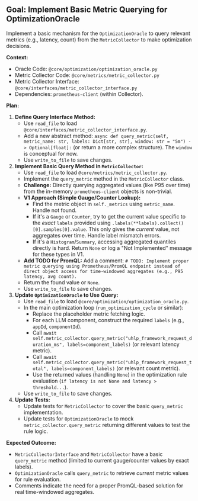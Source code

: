 ## Goal: Implement Basic Metric Querying for OptimizationOracle

Implement a basic mechanism for the `OptimizationOracle` to query relevant metrics (e.g., latency, count) from the `MetricCollector` to make optimization decisions.

**Context:**
*   Oracle Code: `@core/optimization/optimization_oracle.py`
*   Metric Collector Code: `@core/metrics/metric_collector.py`
*   Metric Collector Interface: `@core/interfaces/metric_collector_interface.py`
*   Dependencies: `prometheus-client` (within Collector).

**Plan:**

1.  **Define Query Interface Method:**
    *   Use `read_file` to load `@core/interfaces/metric_collector_interface.py`.
    *   Add a new abstract method: `async def query_metric(self, metric_name: str, labels: Dict[str, str], window: str = "5m") -> Optional[float]:` (or return a more complex structure). The `window` is conceptual for now.
    *   Use `write_to_file` to save changes.
2.  **Implement Basic Query Method in `MetricCollector`:**
    *   Use `read_file` to load `@core/metrics/metric_collector.py`.
    *   Implement the `query_metric` method in the `MetricCollector` class.
    *   **Challenge:** Directly querying aggregated values (like P95 over time) from the in-memory `prometheus-client` objects is non-trivial.
    *   **V1 Approach (Simple Gauge/Counter Lookup):**
        *   Find the metric object in `self._metrics` using `metric_name`. Handle not found.
        *   If it's a `Gauge` or `Counter`, try to get the current value specific to the *exact* `labels` provided using `.labels(**labels).collect()[0].samples[0].value`. This only gives the *current* value, not aggregates over time. Handle label mismatch errors.
        *   If it's a `Histogram`/`Summary`, accessing aggregated quantiles directly is hard. Return `None` or log a "Not Implemented" message for these types in V1.
    *   **Add TODO for PromQL:** Add a comment: `# TODO: Implement proper metric querying using Prometheus/PromQL endpoint instead of direct object access for time-windowed aggregates (e.g., P95 latency, avg count).`
    *   Return the found value or `None`.
    *   Use `write_to_file` to save changes.
3.  **Update `OptimizationOracle` to Use Query:**
    *   Use `read_file` to load `@core/optimization/optimization_oracle.py`.
    *   In the main optimization loop (`run_optimization_cycle` or similar):
        *   Replace the placeholder metric fetching logic.
        *   For each LLM component, construct the required `labels` (e.g., `appId`, `componentId`).
        *   Call `await self.metric_collector.query_metric("uhlp_framework_request_duration_ms", labels=component_labels)` (or relevant latency metric).
        *   Call `await self.metric_collector.query_metric("uhlp_framework_request_total", labels=component_labels)` (or relevant count metric).
        *   Use the returned values (handling `None`) in the optimization rule evaluation (`if latency is not None and latency > threshold...`).
    *   Use `write_to_file` to save changes.
4.  **Update Tests:**
    *   Update tests for `MetricCollector` to cover the basic `query_metric` implementation.
    *   Update tests for `OptimizationOracle` to mock `metric_collector.query_metric` returning different values to test the rule logic.

**Expected Outcome:**
*   `MetricCollectorInterface` and `MetricCollector` have a basic `query_metric` method (limited to current gauge/counter values by exact labels).
*   `OptimizationOracle` calls `query_metric` to retrieve *current* metric values for rule evaluation.
*   Comments indicate the need for a proper PromQL-based solution for real time-windowed aggregates.